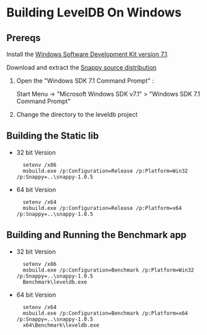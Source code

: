 # Building LevelDB On Windows

## Prereqs

Install the [Windows Software Development Kit version 7.1](http://www.microsoft.com/downloads/dlx/en-us/listdetailsview.aspx?FamilyID=6b6c21d2-2006-4afa-9702-529fa782d63b).

Download and extract the [Snappy source distribution](http://snappy.googlecode.com/files/snappy-1.0.5.tar.gz)

1. Open the "Windows SDK 7.1 Command Prompt" :

   Start Menu -&gt; "Microsoft Windows SDK v7.1" &gt; "Windows SDK 7.1 Command Prompt"

2. Change the directory to the leveldb project

## Building the Static lib

* 32 bit Version

  ```text
    setenv /x86
    msbuild.exe /p:Configuration=Release /p:Platform=Win32 /p:Snappy=..\snappy-1.0.5
  ```

* 64 bit Version

  ```text
    setenv /x64
    msbuild.exe /p:Configuration=Release /p:Platform=x64 /p:Snappy=..\snappy-1.0.5
  ```

## Building and Running the Benchmark app

* 32 bit Version

  ```text
    setenv /x86
    msbuild.exe /p:Configuration=Benchmark /p:Platform=Win32 /p:Snappy=..\snappy-1.0.5
    Benchmark\leveldb.exe
  ```

* 64 bit Version

  ```text
    setenv /x64
    msbuild.exe /p:Configuration=Benchmark /p:Platform=x64 /p:Snappy=..\snappy-1.0.5
    x64\Benchmark\leveldb.exe
  ```

